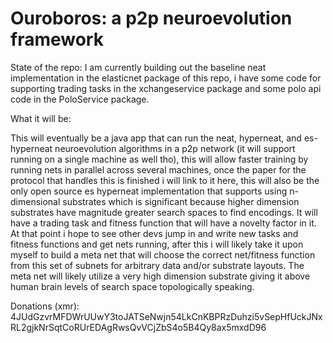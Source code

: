 # Ouroboros: a p2p neuroevolution framework


State of the repo:
I am currently building out the baseline neat implementation in the elasticnet package of this repo, i have some code for supporting trading tasks in the xchangeservice package and some polo api code in the PoloService package. 


What it will be:

This will eventually be a java app that can run the neat, hyperneat, and es-hyperneat neuroevolution algorithms in a p2p network (it will support running on a single machine as well tho), this will allow faster training by running nets in parallel across several machines, once the paper for the protocol that handles this is finished i will link to it here, this will also be the only open source es hyperneat implementation that supports using n-dimensional substrates which is significant because higher dimension substrates have magnitude greater search spaces to find encodings. It will have a trading task and fitness function that will have a novelty factor in it. At that point i hope to see other devs jump in and write new tasks and fitness functions and get nets running, after this i will likely take it upon myself to build a meta net that will choose the correct net/fitness function from this set of subnets for arbitrary data and/or substrate layouts. The meta net will likely utilize a very high dimension substrate giving it above human brain levels of search space topologically speaking.


Donations (xmr): 4JUdGzvrMFDWrUUwY3toJATSeNwjn54LkCnKBPRzDuhzi5vSepHfUckJNxRL2gjkNrSqtCoRUrEDAgRwsQvVCjZbS4o5B4Qy8ax5mxdD96 